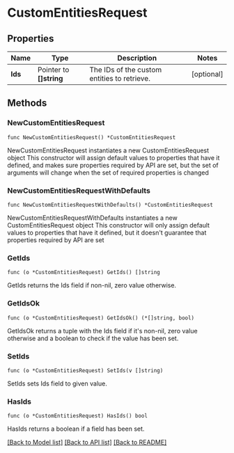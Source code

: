 # CustomEntitiesRequest

## Properties

Name | Type | Description | Notes
------------ | ------------- | ------------- | -------------
**Ids** | Pointer to **[]string** | The IDs of the custom entities to retrieve. | [optional] 

## Methods

### NewCustomEntitiesRequest

`func NewCustomEntitiesRequest() *CustomEntitiesRequest`

NewCustomEntitiesRequest instantiates a new CustomEntitiesRequest object
This constructor will assign default values to properties that have it defined,
and makes sure properties required by API are set, but the set of arguments
will change when the set of required properties is changed

### NewCustomEntitiesRequestWithDefaults

`func NewCustomEntitiesRequestWithDefaults() *CustomEntitiesRequest`

NewCustomEntitiesRequestWithDefaults instantiates a new CustomEntitiesRequest object
This constructor will only assign default values to properties that have it defined,
but it doesn't guarantee that properties required by API are set

### GetIds

`func (o *CustomEntitiesRequest) GetIds() []string`

GetIds returns the Ids field if non-nil, zero value otherwise.

### GetIdsOk

`func (o *CustomEntitiesRequest) GetIdsOk() (*[]string, bool)`

GetIdsOk returns a tuple with the Ids field if it's non-nil, zero value otherwise
and a boolean to check if the value has been set.

### SetIds

`func (o *CustomEntitiesRequest) SetIds(v []string)`

SetIds sets Ids field to given value.

### HasIds

`func (o *CustomEntitiesRequest) HasIds() bool`

HasIds returns a boolean if a field has been set.


[[Back to Model list]](../README.md#documentation-for-models) [[Back to API list]](../README.md#documentation-for-api-endpoints) [[Back to README]](../README.md)


